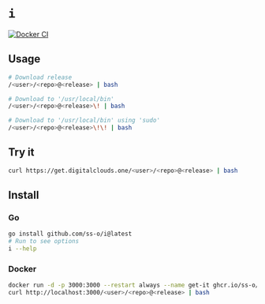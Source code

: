 # `i`

[![Docker CI](https://github.com/ss-o/i/actions/workflows/docker-publish.yml/badge.svg)](https://github.com/ss-o/i/actions/workflows/docker-publish.yml)

## Usage

```sh
# Download release
/<user>/<repo>@<release> | bash

# Download to '/usr/local/bin'
/<user>/<repo>@<release>\! | bash

# Download to '/usr/local/bin' using 'sudo'
/<user>/<repo>@<release>\!\! | bash
```

## Try it

```sh
curl https://get.digitalclouds.one/<user>/<repo>@<release> | bash
```

## Install

### Go

```sh
go install github.com/ss-o/i@latest
# Run to see options
i --help
```

### Docker

```sh
docker run -d -p 3000:3000 --restart always --name get-it ghcr.io/ss-o/i:latest
curl http://localhost:3000/<user>/<repo>@<release> | bash
```
